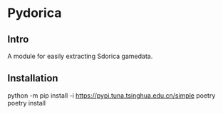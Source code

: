 # Pydorica

## Intro

A module for easily extracting Sdorica gamedata.

## Installation

python -m pip install -i https://pypi.tuna.tsinghua.edu.cn/simple poetry
poetry install
